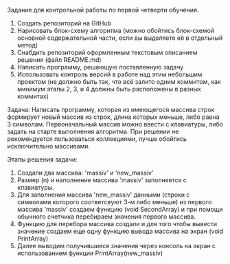 Задание для контрольной работы по первой четверти обучения.
1. Создать репозиторий на GitHub
2. Нарисовать блок-схему алгоритма (можно обойтись блок-схемой основной содержательной части, если вы выделяете её в отдельный метод)
3. Снабдить репозиторий оформленным текстовым описанием решения (файл README.md)
4. Написать программу, решающую поставленную задачу
5. Использовать контроль версий в работе над этим небольшим проектом (не должно быть так, что всё залито одним коммитом, как минимум этапы 2, 3, и 4 должны быть расположены в разных коммитах)

Задача: Написать программу, которая из имеющегося массива строк формирует новый массив из строк, длина которых меньше, либо равна 3 символам. Первоначальный массив можно ввести с клавиатуры, либо задать на старте выполнения алгоритма. При решении не рекомендуется пользоваться коллекциями, лучше обойтись исключительно массивами.

Этапы решения задачи:
1. Создали два массива: 'massiv' и 'new_massiv'
2. Размер (n) и наполнение массива 'massiv' заполняется с клавиатуры.
3. Для заполнения массива 'new_massiv' данными (строки с символами которого соответсвуют 3-м либо меньше) из первого массива 'massiv' создаем функцию (void SecondArray) и при помощи обычного счетчика перебираем значения первого массива.
4. Функцию для перебора массива создали и для того чтобы вывести  значение создаем еще одну функцию вывода массива на экран (void PrintArray) 
5. Далее выводим получившиеся значения через консоль на экран с использованием функции PrintArray(new_massiv)